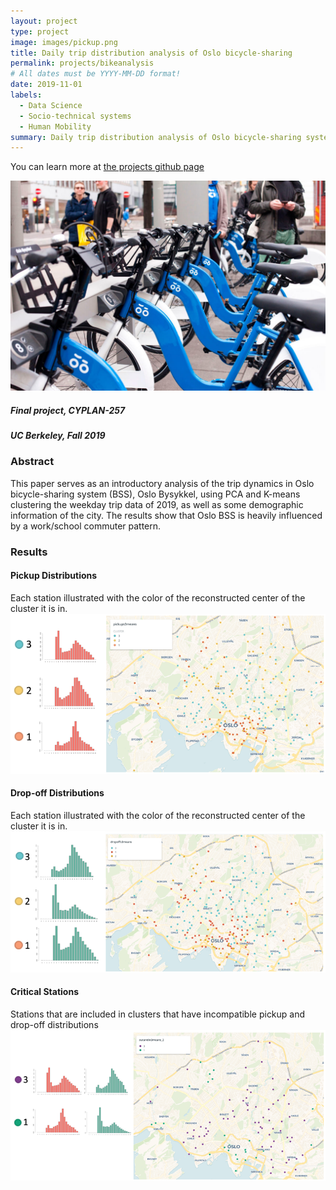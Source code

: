 ```yaml
---
layout: project
type: project
image: images/pickup.png
title: Daily trip distribution analysis of Oslo bicycle-sharing
permalink: projects/bikeanalysis
# All dates must be YYYY-MM-DD format!
date: 2019-11-01
labels:
  - Data Science
  - Socio-technical systems
  - Human Mobility
summary: Daily trip distribution analysis of Oslo bicycle-sharing system using PCA and K-means clustering
---
```

You can learn more at [the projects github page](https://github.com/olatar/OsloCityBike-Analysis)

<img class="ui medium right floated rounded image" src="../images/oslobike.jpg">

##### Final project, CYPLAN-257
##### UC Berkeley, Fall 2019

### Abstract

This paper serves as an introductory analysis of the trip dynamics in Oslo bicycle-sharing system (BSS), Oslo Bysykkel, using PCA and K-means clustering the weekday trip data of 2019, as well as some demographic information of the city. The results show that Oslo BSS is heavily influenced by a work/school commuter pattern.

### Results

#### Pickup Distributions
Each station illustrated with the color of the reconstructed center of the cluster it is in.
![critical_stations](../images/pickup.png)

#### Drop-off Distributions
Each station illustrated with the color of the reconstructed center of the cluster it is in.
![critical_stations](../images/dropoff.png)

#### Critical Stations
Stations that are included in clusters that have incompatible pickup and drop-off distributions
![critical_stations](../images/criticalstations.png)



